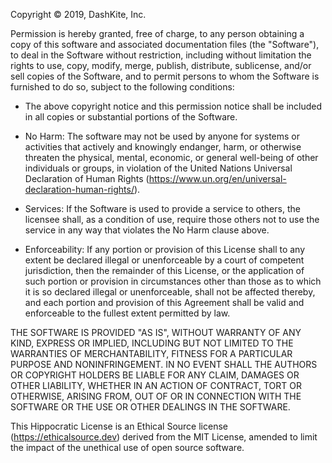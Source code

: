 Copyright &copy; 2019, DashKite, Inc.

Permission is hereby granted, free of charge, to any person obtaining a copy of this software and associated documentation files (the "Software"), to deal in the Software without restriction, including without limitation the rights to use, copy, modify, merge, publish, distribute, sublicense, and/or sell copies of the Software, and to permit persons to whom the Software is furnished to do so, subject to the following conditions:

* The above copyright notice and this permission notice shall be included in all copies or substantial portions of the Software.

* No Harm: The software may not be used by anyone for systems or activities that actively and knowingly endanger, harm, or otherwise threaten the physical, mental, economic, or general well-being of other individuals or groups, in violation of the United Nations Universal Declaration of Human Rights (https://www.un.org/en/universal-declaration-human-rights/).

* Services: If the Software is used to provide a service to others, the licensee shall, as a condition of use, require those others not to use the service in any way that violates the No Harm clause above.

* Enforceability: If any portion or provision of this License shall to any extent be declared illegal or unenforceable by a court of competent jurisdiction, then the remainder of this License, or the application of such portion or provision in circumstances other than those as to which it is so declared illegal or unenforceable, shall not be affected thereby, and each portion and provision of this Agreement shall be valid and enforceable to the fullest extent permitted by law.

THE SOFTWARE IS PROVIDED "AS IS", WITHOUT WARRANTY OF ANY KIND, EXPRESS OR IMPLIED, INCLUDING BUT NOT LIMITED TO THE WARRANTIES OF MERCHANTABILITY, FITNESS FOR A PARTICULAR PURPOSE AND NONINFRINGEMENT. IN NO EVENT SHALL THE AUTHORS OR COPYRIGHT HOLDERS BE LIABLE FOR ANY CLAIM, DAMAGES OR OTHER LIABILITY, WHETHER IN AN ACTION OF CONTRACT, TORT OR OTHERWISE, ARISING FROM, OUT OF OR IN CONNECTION WITH THE SOFTWARE OR THE USE OR OTHER DEALINGS IN THE SOFTWARE.

This Hippocratic License is an Ethical Source license (https://ethicalsource.dev) derived from the MIT License, amended to limit the impact of the unethical use of open source software.
